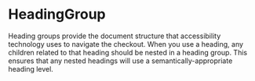 # HeadingGroup

Heading groups provide the document structure that accessibility technology uses
to navigate the checkout. When you use a heading, any children related to that
heading should be nested in a heading group. This ensures that any nested headings
will use a semantically-appropriate heading level.

